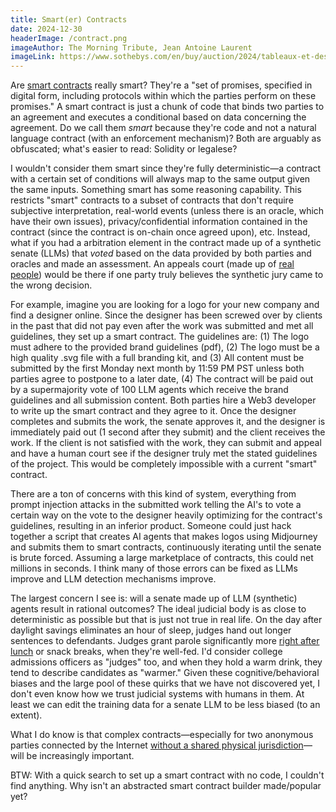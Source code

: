 ```yaml
---
title: Smart(er) Contracts
date: 2024-12-30
headerImage: /contract.png
imageAuthor: The Morning Tribute, Jean Antoine Laurent
imageLink: https://www.sothebys.com/en/buy/auction/2024/tableaux-et-dessins-1400-1900-incluant-des-oeuvres-dune-importante-collection-privee-symboliste/the-morning-tribute?locale=en
---
```

Are [smart contracts](https://www.fon.hum.uva.nl/rob/Courses/InformationInSpeech/CDROM/Literature/LOTwinterschool2006/szabo.best.vwh.net/smart_contracts_2.html) really smart? They're a "set of promises, specified in digital form, including protocols within which the parties perform on these promises." A smart contract is just a chunk of code that binds two parties to an agreement and executes a conditional based on data concerning the agreement. Do we call them *smart* because they're code and not a natural language contract (with an enforcement mechanism)? Both are arguably as obfuscated; what's easier to read: Solidity or legalese? 

I wouldn't consider them smart since they're fully deterministic—a contract with a certain set of conditions will always map to the same output given the same inputs. Something smart has some reasoning capability. This restricts "smart" contracts to a subset of contracts that don't require subjective interpretation, real-world events (unless there is an oracle, which have their own issues), privacy/confidential information contained in the contract (since the contract is on-chain once agreed upon), etc. Instead, what if you had a arbitration element in the contract made up of a synthetic senate (LLMs) that *voted* based on the data provided by both parties and oracles and made an assessment. An appeals court (made up of [real people](https://kleros.io/)) would be there if one party truly believes the synthetic jury came to the wrong decision. 

For example, imagine you are looking for a logo for your new company and find a designer online. Since the designer has been screwed over by clients in the past that did not pay even after the work was submitted and met all guidelines, they set up a smart contract. The guidelines are: (1) The logo must adhere to the provided brand guidelines (pdf), (2) The logo must be a high quality .svg file with a full branding kit, and (3) All content must be submitted by the first Monday next month by 11:59 PM PST unless both parties agree to postpone to a later date, (4) The contract will be paid out by a supermajority vote of 100 LLM agents which receive the brand guidelines and all submission content. Both parties hire a Web3 developer to write up the smart contract and they agree to it. Once the designer completes and submits the work, the senate approves it, and the designer is immediately paid out (1 second after they submit) and the client receives the work. If the client is not satisfied with the work, they can submit and appeal and have a human court see if the designer truly met the stated guidelines of the project. This would be completely impossible with a current "smart" contract.

There are a ton of concerns with this kind of system, everything from prompt injection attacks in the submitted work telling the AI's to vote a certain way on the vote to the designer heavily optimizing for the contract's guidelines, resulting in an inferior product. Someone could just hack together a script that creates AI agents that makes logos using Midjourney and submits them to smart contracts, continuously iterating until the senate is brute forced. Assuming a large marketplace of contracts, this could net millions in seconds. I think many of those errors can be fixed as LLMs improve and LLM detection mechanisms improve. 

The largest concern I see is: will a senate made up of LLM (synthetic) agents result in rational outcomes? The ideal judicial body is as close to deterministic as possible but that is just not true in real life. On the day after daylight savings eliminates an hour of sleep, judges hand out longer sentences to defendants. Judges grant parole significantly more [right after lunch](https://en.wikipedia.org/wiki/Hungry_judge_effect#:~:text=Original%20study,-A%20study%20of&text=It%20found%20that%20the%20granting,zero%20before%20a%20meal%20break.) or snack breaks, when they're well-fed. I'd consider college admissions officers as "judges" too, and when they hold a warm drink, they tend to describe candidates as "warmer." Given these cognitive/behavioral biases and the large pool of these quirks that we have not discovered yet, I don't even know how we trust judicial systems with humans in them. At least we can edit the training data for a senate LLM to be less biased (to an extent).

What I do know is that complex contracts—especially for two anonymous parties connected by the Internet [without a shared physical jurisdiction](https://thenetworkstate.com/)—will be increasingly important. 

BTW: With a quick search to set up a smart contract with no code, I couldn't find anything. Why isn't an abstracted smart contract builder made/popular yet? 